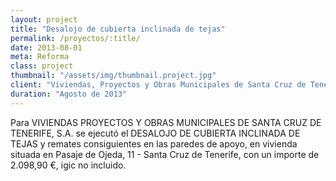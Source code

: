 ```yaml
---
layout: project
title: "Desalojo de cubierta inclinada de tejas"
permalink: /proyectos/:title/
date: 2013-08-01
meta: Reforma
class: project
thumbnail: "/assets/img/thumbnail.project.jpg"
client: "Viviendas, Proyectos y Obras Municipales de Santa Cruz de Tenerife S.A."
duration: "Agosto de 2013"
---
```


Para VIVIENDAS PROYECTOS Y OBRAS MUNICIPALES DE SANTA CRUZ DE TENERIFE, S.A. se ejecutó el DESALOJO DE CUBIERTA INCLINADA DE TEJAS y remates consiguientes en las paredes de apoyo, en vivienda situada en Pasaje de Ojeda, 11 - Santa Cruz de Tenerife, con un importe de 2.098,90 €, igic no incluido.
